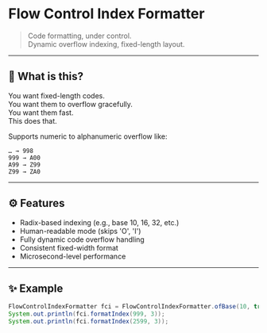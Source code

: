 # Flow Control Index Formatter

> Code formatting, under control.  
> Dynamic overflow indexing, fixed-length layout.  

---

## 🧭 What is this?

You want fixed-length codes.  
You want them to overflow gracefully.  
You want them fast.  
This does that.

Supports numeric to alphanumeric overflow like:
```
… → 998
999 → A00
A99 → Z99
Z99 → ZA0
```
---

## ⚙️ Features

- Radix-based indexing (e.g., base 10, 16, 32, etc.)
- Human-readable mode (skips 'O', 'I')
- Fully dynamic code overflow handling
- Consistent fixed-width format
- Microsecond-level performance

---

## ✨ Example

```java
FlowControlIndexFormatter fci = FlowControlIndexFormatter.ofBase(10, true);
System.out.println(fci.formatIndex(999, 3));  
System.out.println(fci.formatIndex(2599, 3)); 